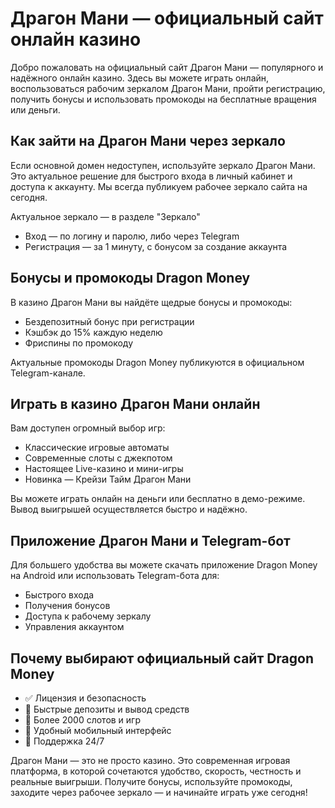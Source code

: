 # Драгон Мани — официальный сайт онлайн казино

Добро пожаловать на официальный сайт Драгон Мани — популярного и надёжного онлайн казино. Здесь вы можете играть онлайн, воспользоваться рабочим зеркалом Драгон Мани, пройти регистрацию, получить бонусы и использовать промокоды на бесплатные вращения или деньги.

## Как зайти на Драгон Мани через зеркало

Если основной домен недоступен, используйте зеркало Драгон Мани. Это актуальное решение для быстрого входа в личный кабинет и доступа к аккаунту. Мы всегда публикуем рабочее зеркало сайта на сегодня.

Актуальное зеркало — в разделе "Зеркало"

- Вход — по логину и паролю, либо через Telegram
- Регистрация — за 1 минуту, с бонусом за создание аккаунта

## Бонусы и промокоды Dragon Money

В казино Драгон Мани вы найдёте щедрые бонусы и промокоды:

- Бездепозитный бонус при регистрации
- Кэшбэк до 15% каждую неделю
- Фриспины по промокоду

Актуальные промокоды Dragon Money публикуются в официальном Telegram-канале.

## Играть в казино Драгон Мани онлайн

Вам доступен огромный выбор игр:

- Классические игровые автоматы
- Современные слоты с джекпотом
- Настоящее Live-казино и мини-игры
- Новинка — Крейзи Тайм Драгон Мани

Вы можете играть онлайн на деньги или бесплатно в демо-режиме. Вывод выигрышей осуществляется быстро и надёжно.

## Приложение Драгон Мани и Telegram-бот

Для большего удобства вы можете скачать приложение Dragon Money на Android или использовать Telegram-бота для:

- Быстрого входа
- Получения бонусов
- Доступа к рабочему зеркалу
- Управления аккаунтом

## Почему выбирают официальный сайт Dragon Money

- ✅ Лицензия и безопасность
- 🔄 Быстрые депозиты и вывод средств
- 🎰 Более 2000 слотов и игр
- 📱 Удобный мобильный интерфейс
- 💬 Поддержка 24/7

Драгон Мани — это не просто казино. Это современная игровая платформа, в которой сочетаются удобство, скорость, честность и реальные выигрыши. Получите бонусы, используйте промокоды, заходите через рабочее зеркало — и начинайте играть уже сегодня!
